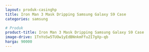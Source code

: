```yaml
---
layout: produk-casinghp
title: Iron Man 3 Mask Dripping Samsung Galaxy S9 Case
categories: samsung

# Produk
product-title: Iron Man 3 Mask Dripping Samsung Galaxy S9 Case
image-drive: 1TnYoSw5TUOw1yEdBNnkmFfu2I7gXp-qb
harga: 90000
---
```

